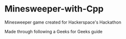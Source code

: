# Minesweeper-with-Cpp
Minesweeper game created for Hackerspace's Hackathon

Made through following a Geeks for Geeks guide
